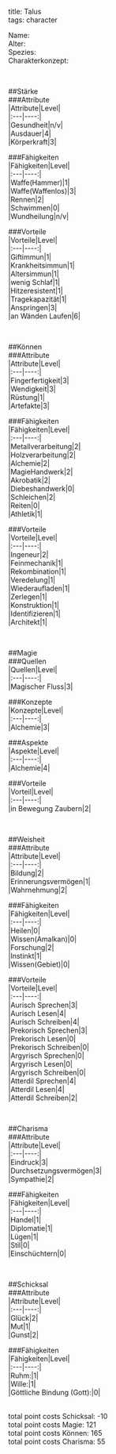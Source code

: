 title: Talus  
tags: character  


Name:  
Alter:  
Spezies:  
Charakterkonzept:  
  
  
  
  
  
  
  
  
  
  
  
  
  
  
  
  
  
  
  
  
  
  
  
  
  
  
  
  
  
  
  
  
  
  
  
  
  
  
&nbsp;  
  
##Stärke  
###Attribute  
|Attribute|Level|  
|:---|----:|  
|Gesundheit|n/v|  
|Ausdauer|4|  
|Körperkraft|3|  
  
  
###Fähigkeiten  
|Fähigkeiten|Level|  
|:---|----:|  
|Waffe(Hammer)|1|  
|Waffe(Waffenlos)|3|  
|Rennen|2|  
|Schwimmen|0|  
|Wundheilung|n/v|  
  
  
###Vorteile  
|Vorteile|Level|  
|:---|----:|  
|Giftimmun|1|  
|Krankheitsimmun|1|  
|Altersimmun|1|  
|wenig Schlaf|1|  
|Hitzeresistent|1|  
|Tragekapazität|1|  
|Anspringen|3|  
|an Wänden Laufen|6|  
  
  
  
&nbsp;  
  
##Können  
###Attribute  
|Attribute|Level|  
|:---|----:|  
|Fingerfertigkeit|3|  
|Wendigkeit|3|  
|Rüstung|1|  
|Artefakte|3|  
  
  
###Fähigkeiten  
|Fähigkeiten|Level|  
|:---|----:|  
|Metallverarbeitung|2|  
|Holzverarbeitung|2|  
|Alchemie|2|  
|MagieHandwerk|2|  
|Akrobatik|2|  
|Diebeshandwerk|0|  
|Schleichen|2|  
|Reiten|0|  
|Athletik|1|  
  
  
###Vorteile  
|Vorteile|Level|  
|:---|----:|  
|Ingeneur|2|  
|Feinmechanik|1|  
|Rekombination|1|  
|Veredelung|1|  
|Wiederaufladen|1|  
|Zerlegen|1|  
|Konstruktion|1|  
|Identifizieren|1|  
|Architekt|1|  
  
  
  
&nbsp;  
  
##Magie  
###Quellen  
|Quellen|Level|  
|:---|----:|  
|Magischer Fluss|3|  
  
  
###Konzepte  
|Konzepte|Level|  
|:---|----:|  
|Alchemie|3|  
  
  
###Aspekte  
|Aspekte|Level|  
|:---|----:|  
|Alchemie|4|  
  
  
###Vorteile  
|Vorteil|Level|  
|:---|----:|  
|in Bewegung Zaubern|2|  
  
  
  
&nbsp;  
  
##Weisheit  
###Attribute  
|Attribute|Level|  
|:---|----:|  
|Bildung|2|  
|Erinnerungsvermögen|1|  
|Wahrnehmung|2|  
  
  
###Fähigkeiten  
|Fähigkeiten|Level|  
|:---|----:|  
|Heilen|0|  
|Wissen(Amalkan)|0|  
|Forschung|2|  
|Instinkt|1|  
|Wissen(Gebiet)|0|  
  
  
###Vorteile  
|Vorteile|Level|  
|:---|----:|  
|Aurisch Sprechen|3|  
|Aurisch Lesen|4|  
|Aurisch Schreiben|4|  
|Prekorisch Sprechen|3|  
|Prekorisch Lesen|0|  
|Prekorisch Schreiben|0|  
|Argyrisch Sprechen|0|  
|Argyrisch Lesen|0|  
|Argyrisch Schreiben|0|  
|Atterdil Sprechen|4|  
|Atterdil Lesen|4|  
|Atterdil Schreiben|2|  
  
  
  
&nbsp;  
  
##Charisma  
###Attribute  
|Attribute|Level|  
|:---|----:|  
|Eindruck|3|  
|Durchsetzungsvermögen|3|  
|Sympathie|2|  
  
  
###Fähigkeiten  
|Fähigkeiten|Level|  
|:---|----:|  
|Handel|1|  
|Diplomatie|1|  
|Lügen|1|  
|Stil|0|  
|Einschüchtern|0|  
  
  
  
&nbsp;  
  
##Schicksal  
###Attribute  
|Attribute|Level|  
|:---|----:|  
|Glück|2|  
|Mut|1|  
|Gunst|2|  
  
  
###Fähigkeiten  
|Fähigkeiten|Level|  
|:---|----:|  
|Ruhm:|1|  
|Wille:|1|  
|Göttliche Bindung (Gott):|0|  
  
  
&nbsp;  
total point costs Schicksal: -10  
total point costs Magie: 121  
total point costs Können: 165  
total point costs Charisma: 55  
